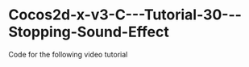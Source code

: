 Cocos2d-x-v3-C---Tutorial-30---Stopping-Sound-Effect
====================================================

Code for the following video tutorial 
